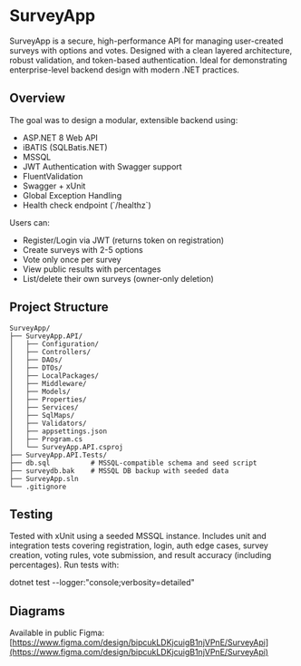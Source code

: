 # SurveyApp

SurveyApp is a secure, high-performance API for managing user-created surveys with options and votes. Designed with a clean layered architecture, robust validation, and token-based authentication. Ideal for demonstrating enterprise-level backend design with modern .NET practices.

## Overview

The goal was to design a modular, extensible backend using:

- ASP.NET 8 Web API
- iBATIS (SQLBatis.NET)
- MSSQL
- JWT Authentication with Swagger support
- FluentValidation
- Swagger + xUnit
- Global Exception Handling
- Health check endpoint (\`/healthz\`)

Users can:

- Register/Login via JWT (returns token on registration)
- Create surveys with 2-5 options
- Vote only once per survey
- View public results with percentages
- List/delete their own surveys (owner-only deletion)

## Project Structure

```
SurveyApp/
├── SurveyApp.API/
│   ├── Configuration/
│   ├── Controllers/
│   ├── DAOs/
│   ├── DTOs/
│   ├── LocalPackages/
│   ├── Middleware/
│   ├── Models/
│   ├── Properties/
│   ├── Services/
│   ├── SqlMaps/
│   ├── Validators/
│   ├── appsettings.json
│   ├── Program.cs
│   └── SurveyApp.API.csproj
├── SurveyApp.API.Tests/
├── db.sql          # MSSQL-compatible schema and seed script
├── surveydb.bak    # MSSQL DB backup with seeded data
├── SurveyApp.sln
└── .gitignore
```
## Testing

Tested with xUnit using a seeded MSSQL instance. Includes unit and integration tests covering registration, login, auth edge cases, survey creation, voting rules, vote submission, and result accuracy (including percentages). Run tests with:

dotnet test --logger:"console;verbosity=detailed"

## Diagrams

Available in public Figma:
[https://www.figma.com/design/bipcukLDKjcuigB1njVPnE/SurveyApi](https://www.figma.com/design/bipcukLDKjcuigB1njVPnE/SurveyApi)
